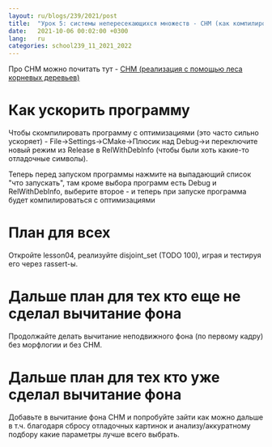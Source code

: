 ```yaml
---
layout: ru/blogs/239/2021/post
title:  "Урок 5: системы непересекающихся множеств - СНМ (как компилировать в Release)"
date:   2021-10-06 00:02:00 +0300
lang:   ru
categories: school239_11_2021_2022
---
```


Про СНМ можно почитать тут - [СНМ (реализация с помощью леса корневых деревьев)](http://neerc.ifmo.ru/wiki/index.php?title=%D0%A1%D0%9D%D0%9C_(%D1%80%D0%B5%D0%B0%D0%BB%D0%B8%D0%B7%D0%B0%D1%86%D0%B8%D1%8F_%D1%81_%D0%BF%D0%BE%D0%BC%D0%BE%D1%89%D1%8C%D1%8E_%D0%BB%D0%B5%D1%81%D0%B0_%D0%BA%D0%BE%D1%80%D0%BD%D0%B5%D0%B2%D1%8B%D1%85_%D0%B4%D0%B5%D1%80%D0%B5%D0%B2%D1%8C%D0%B5%D0%B2))

Как ускорить программу
======

Чтобы скомпилировать программу с оптимизациями (это часто сильно ускоряет) - File->Settings->CMake->Плюсик над Debug->и переключите новый режим из Release в RelWithDebInfo (чтобы были хоть какие-то отладочные символы).

Теперь перед запуском программы нажмите на выпадающий список "что запускать", там кроме выбора программ есть Debug и RelWithDebInfo, выберите второе - и теперь при запуске программа будет компилироваться с оптимизациями

План для всех
======

Откройте lesson04, реализуйте disjoint_set (TODO 100), играя и тестируя его через rassert-ы.

Дальше план для тех кто еще не сделал вычитание фона
======

Продолжайте делать вычитание неподвижного фона (по первому кадру) без морфлогии и без СНМ.

Дальше план для тех кто уже сделал вычитание фона
======

Добавьте в вычитание фона СНМ и попробуйте зайти как можно дальше в т.ч. благодаря сбросу отладочных картинок и анализу/аккуратному подбору какие параметры лучше всего выбрать. 